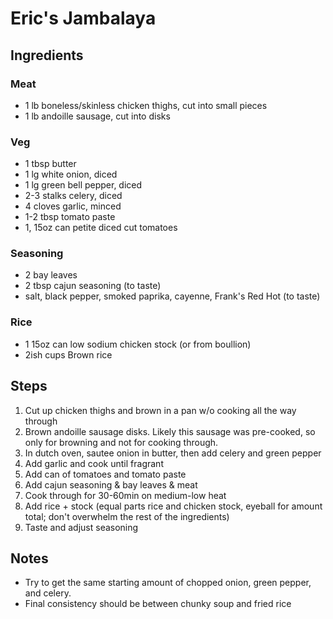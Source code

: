 # Eric's Jambalaya

## Ingredients
### Meat
* 1 lb boneless/skinless chicken thighs, cut into small pieces
* 1 lb andoille sausage, cut into disks

### Veg
* 1 tbsp butter
* 1 lg white onion, diced
* 1 lg green bell pepper, diced
* 2-3 stalks celery, diced 
* 4 cloves garlic, minced
* 1-2 tbsp tomato paste	
* 1, 15oz can petite diced cut tomatoes

### Seasoning
* 2 bay leaves
* 2 tbsp cajun seasoning (to taste)
* salt, black pepper, smoked paprika, cayenne, Frank's Red Hot (to taste)

### Rice
* 1 15oz can low sodium chicken stock (or from boullion)
* 2ish cups Brown rice

## Steps
1. Cut up chicken thighs and brown in a pan w/o cooking all the way through
2. Brown andoille sausage disks. Likely this sausage was pre-cooked, so only for browning and not for cooking through.
3. In dutch oven, sautee onion in butter, then add celery and green pepper
4. Add garlic and cook until fragrant
5. Add can of tomatoes and tomato paste
6. Add cajun seasoning & bay leaves & meat
7. Cook through for 30-60min on medium-low heat
8. Add rice + stock (equal parts rice and chicken stock, eyeball for amount total; don't overwhelm the rest of the ingredients)
9. Taste and adjust seasoning

## Notes
* Try to get the same starting amount of chopped onion, green pepper, and celery.
* Final consistency should be between chunky soup and fried rice
